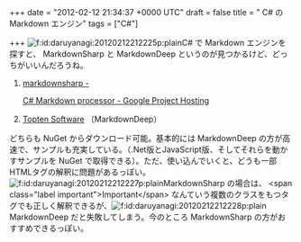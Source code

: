 
+++
date = "2012-02-12 21:34:37 +0000 UTC"
draft = false
title = " C# の Markdown エンジン"
tags = ["C#"]

+++
<img src="http://cdn-ak.f.st-hatena.com/images/fotolife/d/daruyanagi/20120212/20120212212225.png" alt="f:id:daruyanagi:20120212212225p:plain" title="f:id:daruyanagi:20120212212225p:plain" class="hatena-fotolife"/>C# で Markdown エンジンを探すと、 MarkdownSharp と MarkdownDeep というのが見つかるけど、どっちがいいんだろうね。

<ol>
<li><a href="http://code.google.com/p/markdownsharp/">
 markdownsharp -
 
 
 C# Markdown processor - Google Project Hosting
 </a></li>
<li><a href="http://www.toptensoftware.com/markdowndeep/">Topten Software</a> （MarkdownDeep）</li>
</ol>どちらも NuGet からダウンロード可能。基本的には MarkdownDeep の方が高速で、サンプルも充実している。（.Net版とJavaScript版、そしてそれらを動かすサンプルを NuGet で取得できる）。ただ、使い込んでいくと、どうも一部HTMLタグの解釈に問題があるっぽい。<img src="http://cdn-ak.f.st-hatena.com/images/fotolife/d/daruyanagi/20120212/20120212212227.png" alt="f:id:daruyanagi:20120212212227p:plain" title="f:id:daruyanagi:20120212212227p:plain" class="hatena-fotolife"/>MarkdownSharp の場合は、 &lt;span class="label important">Important&lt;/span> なんていう複数のクラスをもつタグでも正しく解釈できるが、<img src="http://cdn-ak.f.st-hatena.com/images/fotolife/d/daruyanagi/20120212/20120212212228.png" alt="f:id:daruyanagi:20120212212228p:plain" title="f:id:daruyanagi:20120212212228p:plain" class="hatena-fotolife"/>MarkdownDeep だと失敗してしまう。今のところ MarkdownSharp の方がおすすめできるっぽい。


